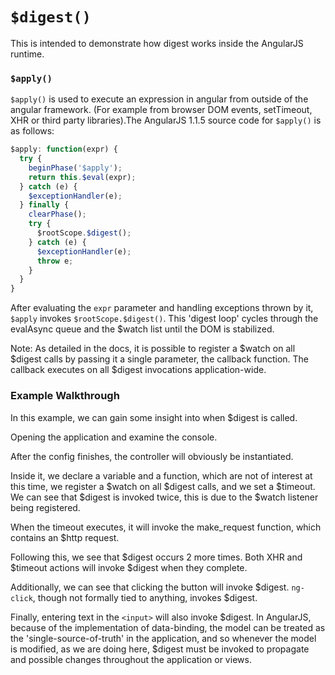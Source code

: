 # `$digest()`

This is intended to demonstrate how digest works inside the AngularJS runtime.

### `$apply()`

`$apply()` is used to execute an expression in angular from outside of the angular framework. (For example from browser DOM events, setTimeout, XHR or third party libraries).The AngularJS 1.1.5 source code for `$apply()` is as follows:

```javascript
$apply: function(expr) {
  try {
    beginPhase('$apply');
    return this.$eval(expr);
  } catch (e) {
    $exceptionHandler(e);
  } finally {
    clearPhase();
    try {
      $rootScope.$digest();
    } catch (e) {
      $exceptionHandler(e);
      throw e;
    }
  }
}
```

After evaluating the `expr` parameter and handling exceptions thrown by it, `$apply` invokes `$rootScope.$digest()`. This 'digest loop' cycles through the evalAsync queue and the $watch list until the DOM is stabilized.

Note: As detailed in the docs, it is possible to register a $watch on all $digest calls by passing it a single parameter, the callback function. The callback executes on all $digest invocations application-wide.

### Example Walkthrough

In this example, we can gain some insight into when $digest is called.

Opening the application and examine the console.

After the config finishes, the controller will obviously be instantiated.

Inside it, we declare a variable and a function, which are not of interest at this time, we register a $watch on all $digest calls, and we set a $timeout. We can see that $digest is invoked twice, this is due to the $watch listener being registered.

When the timeout executes, it will invoke the make_request function, which contains an $http request.

Following this, we see that $digest occurs 2 more times. Both XHR and $timeout actions will invoke $digest when they complete.

Additionally, we can see that clicking the button will invoke $digest. `ng-click`, though not formally tied to anything, invokes $digest.

Finally, entering text in the `<input>` will also invoke $digest. In AngularJS, because of the implementation of data-binding, the model can be treated as the 'single-source-of-truth' in the application, and so whenever the model is modified, as we are doing here, $digest must be invoked to propagate and possible changes throughout the application or views.
